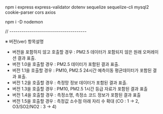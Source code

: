 npm i express express-validator dotenv sequelize sequelize-cli mysql2 cookie-parser cors axios

npm i -D nodemon

// ---------------------------------------

※ 버전(ver) 항목설명
- 버전을 포함하지 않고 호출할 경우 : PM2.5 데이터가 포함되지 않은 원래 오퍼레이션 결과 표출.
- 버전 1.0을 호출할 경우 : PM2.5 데이터가 포함된 결과 표출.
- 버전 1.1을 호출할 경우 : PM10, PM2.5 24시간 예측이동 평균데이터가 포함된 결과 표출.
- 버전 1.2을 호출할 경우 : 측정망 정보 데이터가 포함된 결과 표출.
- 버전 1.3을 호출할 경우 : PM10, PM2.5 1시간 등급 자료가 포함된 결과 표출
- 버전 1.4을 호출할 경우 : 측정소명, 측정소 코드 정보가 포함된 결과 표출
- 버전 1.5을 호출할 경우 : 측정값 소수점 아래 자리 수 확대 (CO : 1 → 2, O3/SO2/NO2 : 3 → 4)
